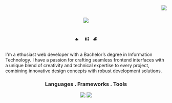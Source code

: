 <img align="right" src="https://visitor-badge.laobi.icu/badge?page_id=vid-db.vid-db" />


<h1 align="center">
    <img src="https://readme-typing-svg.herokuapp.com/?font=Righteous&size=35&center=true&vCenter=true&width=500&height=70&duration=4000&lines=Hi+There!+👋;+I'm+David+Bautista!;" />
<p align="center">
<a href="#" target="blank"><img align="center" src="https://raw.githubusercontent.com/rahuldkjain/github-profile-readme-generator/master/src/images/icons/Social/twitter.svg" alt="twitter" height="15" width="25" /></a>
<a href="https://www.linkedin.com/in/david-bautista-033b682a5" target="blank"><img align="center" src="https://raw.githubusercontent.com/rahuldkjain/github-profile-readme-generator/master/src/images/icons/Social/linked-in-alt.svg" alt="linked" height="15" width="25"" /></a><a href="https://www.facebook.com/profile.php?id=100088191261338" target="blank"><img align="center" src="https://raw.githubusercontent.com/rahuldkjain/github-profile-readme-generator/master/src/images/icons/Social/facebook.svg" alt="facebook" height="15" width="25"" /></a>
</p>
</h1>

I'm a ethusiast web developer with a Bachelor’s degree in Information Technology. I have a passion for crafting seamless frontend interfaces with a unique blend of creativity and technical expertise to every project, combining innovative design concepts with robust development solutions.

<h3 align="center">Languages . Frameworks . Tools</h3>
<div align="center">
    <img src="https://skillicons.dev/icons?i=react,mui,nodejs,php,mysql,html,javascript,java,python,javascript,typescript,tailwind" />
     <img src="https://skillicons.dev/icons?i=bootstrap,vscode,git,github,figma" />
</div>
<!-- <br/>
<h3 align="center">Stats</h3>
<br>
<div align=center>
  <img width=390 src="https://github-readme-streak-stats-vid-db.vercel.app/?user=vid-db&count_private=true&theme=react&border_radius=10" alt="streak stats"/>
  <img width=390 src="https://github-readme-stats-salesp07.vercel.app/api?username=salesp07&count_private=true&show_icons=true&theme=react&rank_icon=github&border_radius=10" alt="readme stats" />
  <br/>
  <img width=325 align="center" src="https://github-readme-stats-salesp07.vercel.app/api/top-langs/?username=salesp07&hide=HTML&langs_count=8&layout=compact&theme=react&border_radius=10&size_weight=0.5&count_weight=0.5&exclude_repo=github-readme-stats" alt="top langs" />
</div>
 -->

<!--
**vid-db/vid-db** is a ✨ _special_ ✨ repository because its `README.md` (this file) appears on your GitHub profile.

Here are some ideas to get you started:

- 🔭 I’m currently working on ...
- 🌱 I’m currently learning ...
- 👯 I’m looking to collaborate on ...
- 🤔 I’m looking for help with ...
- 💬 Ask me about ...
- 📫 How to reach me: ...
- 😄 Pronouns: ...
- ⚡ Fun fact: ...
-->
